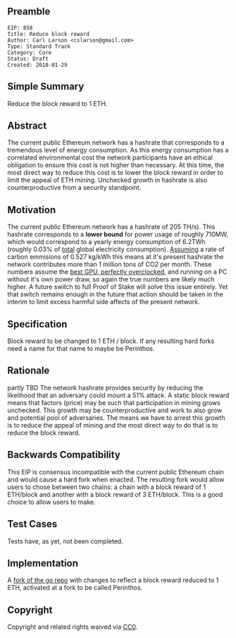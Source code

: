 ## Preamble

    EIP: 858
    Title: Reduce block reward
    Author: Carl Larson <cslarson@gmail.com>
    Type: Standard Track
    Category: Core
    Status: Draft
    Created: 2018-01-29

## Simple Summary
Reduce the block reward to 1 ETH.

## Abstract
The current public Ethereum network has a hashrate that corresponds to a tremendous level of energy consumption. As this energy consumption has a correlated environmental cost the network participants have an ethical obligation to ensure this cost is not higher than necessary. At this time, the most direct way to reduce this cost is to lower the block reward in order to limit the appeal of ETH mining. Unchecked growth in hashrate is also counterproductive from a security standpoint.

## Motivation
The current public Ethereum network has a hashrate of 205 TH/s). This hashrate corresponds to a **lower bound** for power usage of roughly 710MW, which would correspond to a yearly energy consumption of 6.2TWh (roughly 0.03% of [total](https://en.wikipedia.org/wiki/List_of_countries_by_electricity_consumption) global electricity consumption). [Assuming](http://www.carbonindependent.org/sources_home_energy.html) a rate of carbon emmisions of 0.527 kg/kWh this means at it's present hashrate the network contributes more than 1 million tons of CO2 per month. These numbers assume the [best GPU, perfectly overclocked](http://www.legitreviews.com/geforce-gtx-1070-ethereum-mining-small-tweaks-great-hashrate-low-power_195451), and running on a PC without it's own power draw, so again the true numbers are likely much higher. A future switch to full Proof of Stake will solve this issue entirely. Yet that switch remains enough in the future that action should be taken in the interim to limit excess harmful side affects of the present network.

## Specification
Block reward to be changed to 1 ETH / block.
If any resulting hard forks need a name for that name to maybe be Perinthos.

## Rationale
partly TBD
The network hashrate provides security by reducing the likelihood that an adversary could mount a 51% attack. A static block reward means that factors (price) may be such that participation in mining grows unchecked. This growth may be counterproductive and work to also grow and potential pool of adversaries. The means we have to arrest this growth is to reduce the appeal of mining and the most direct way to do that is to reduce the block reward.

## Backwards Compatibility
This EIP is consensus incompatible with the current public Ethereum chain and would cause a hard fork when enacted. The resulting fork would allow users to chose between two chains: a chain with a block reward of 1 ETH/block and another with a block reward of 3 ETH/block. This is a good choice to allow users to make.

## Test Cases
Tests have, as yet, not been completed.

## Implementation
A [fork of the go repo](https://github.com/cslarson/go-ethereum/tree/reduce-block-reward) with changes to reflect a block reward reduced to 1 ETH, activated at a fork to be called Perinthos.

## Copyright
Copyright and related rights waived via [CC0](https://creativecommons.org/publicdomain/zero/1.0/).
